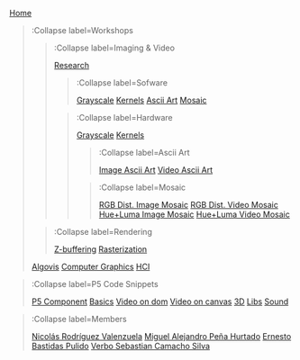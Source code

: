 [Home](/)

> :Collapse label=Workshops
> 
> > :Collapse label=Imaging & Video
> >
> >[Research](/docs/workshops/imaging/research)
> >
> > > :Collapse label=Sofware
> > >
> > >[Grayscale](/docs/workshops/imaging/software/grayscale)
> > >[Kernels](/docs/workshops/imaging/software/kernels)
> > >[Ascii Art](/docs/workshops/imaging/software/ascii)
> > >[Mosaic](/docs/workshops/imaging/software/mosaic)
> >
> > > :Collapse label=Hardware
> > >
> > >[Grayscale](/docs/workshops/imaging/hardware/grayscale)
> > >[Kernels](/docs/workshops/imaging/hardware/kernels)
> > > > :Collapse label=Ascii Art
> > > >
> > > >[Image Ascii Art](/docs/workshops/imaging/hardware/ascii/image-ascii)
> > > >[Video Ascii Art](/docs/workshops/imaging/hardware/ascii/video-ascii)
> > >
> > > > :Collapse label=Mosaic
> > > >
> > > >[RGB Dist. Image Mosaic](/docs/workshops/imaging/hardware/mosaic/rgb-image-mosaic)
> > > >[RGB Dist. Video Mosaic](/docs/workshops/imaging/hardware/mosaic/rgb-video-mosaic)
> > > >[Hue+Luma Image Mosaic](/docs/workshops/imaging/hardware/mosaic/hue-image-mosaic)
> > > >[Hue+Luma Video Mosaic](/docs/workshops/imaging/hardware/mosaic/hue-video-mosaic)
> > >
>
> > :Collapse label=Rendering
> >
> > [Z-buffering](/docs/workshops/rendering/zBuffer)
> > [Rasterization](/docs/workshops/rendering/rasterization)
>
> [Algovis](/docs/workshops/algovis)
> [Computer Graphics](/docs/workshops/cg)
> [HCI](/docs/workshops/hci)

> :Collapse label=P5 Code Snippets
> 
> [P5 Component](/docs/snippets/component)
> [Basics](/docs/snippets/basic)
> [Video on dom](/docs/snippets/video-dom)
> [Video on canvas](/docs/snippets/video-canvas)
> [3D](/docs/snippets/3d)
> [Libs](/docs/snippets/lib)
> [Sound](/docs/snippets/sound)

> :Collapse label=Members
> 
> [Nicolás Rodríguez Valenzuela](/docs/members/nicolas-rodriguez)
> [Miguel Alejandro Peña Hurtado](/docs/members/miguel-penia)
> [Ernesto Bastidas Pulido](/docs/members/ernest-bast)
> [Verbo Sebastian Camacho Silva](/docs/members/sebastian-camacho)
